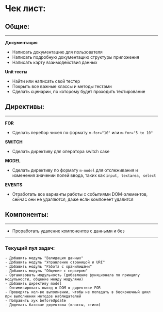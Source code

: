 # Чек лист:

## Общие:
***

**Документация**

- Написать документацию для пользователя
- Написать подробную документацию структуры приложения
- Написать карту взаимодействия данных

**Unit тесты**

- Найти или написать свой тестер
- Покрыть все важные классы и методы тестами
- Сделать сценарии, по которому будет проходить тестирование

## Директивы:
***

**FOR**

- Сделать перебор чисел по формату `m-for="10"` или `m-for="5 to 10"`

**SWITCH**

- Сделать директиву для оператора switch case

**MODEL**

- Сделать директиву по формату `m-model` для отслеживания и изменения значении полей ввода, таких как `input, textarea, select`

**EVENTS**

- Отработать все варианты работы с событиями DOM-элементов, сейчас они не удаляются, даже если компонент удалится

## Компоненты:
***

- Проработать удаление компонентов с данными и без

***
### Текущий пул задач:

    - Добавить модуль "Валидация данных"
    - Добавить модуль "Управление страницой и URI"
    - Добавить модуль "Работа с хранилищами"
    - Добавить модуль "Общение с сервером"
    - Организовать модульность (добавление функционала по принципу модульности, общение между модулями)
    - Добавить директиву model
    - Оптимизировать вывод в DOM в директиве FOR
    - Проверять кол-во выполнении, чтобы не попадать в бесконечный цикл при выполнении методов наблюдателей
    - Поправить хук beforeUpdate
    - Доделать базовые директивы (классы, стили)